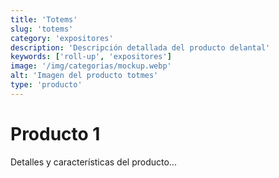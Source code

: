 ```yaml
---
title: 'Totems'
slug: 'totems'
category: 'expositores'
description: 'Descripción detallada del producto delantal'
keywords: ['roll-up', 'expositores']
image: '/img/categorias/mockup.webp'
alt: 'Imagen del producto totmes'
type: 'producto'
---
```

# Producto 1
Detalles y características del producto...